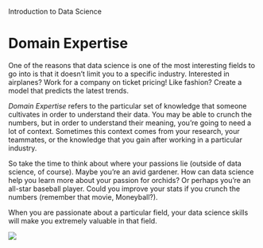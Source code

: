 Introduction to Data Science
# Domain Expertise

One of the reasons that data science is one of the most interesting fields to go into is that it doesn’t limit you to a specific industry. Interested in airplanes? Work for a company on ticket pricing! Like fashion? Create a model that predicts the latest trends.

_Domain Expertise_ refers to the particular set of knowledge that someone cultivates in order to understand their data. You may be able to crunch the numbers, but in order to understand their meaning, you’re going to need a lot of context. Sometimes this context comes from your research, your teammates, or the knowledge that you gain after working in a particular industry.

So take the time to think about where your passions lie (outside of data science, of course). Maybe you’re an avid gardener. How can data science help you learn more about your passion for orchids? Or perhaps you’re an all-star baseball player. Could you improve your stats if you crunch the numbers (remember that movie, Moneyball?).

When you are passionate about a particular field, your data science skills will make you extremely valuable in that field.

![](https://content.codecademy.com/programs/code-foundations-path/ds-survey/lesson%201/data%20chart.svg)

